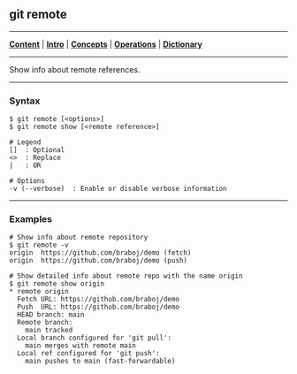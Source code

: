 ## git remote
________________________________________________________________________________
[**Content**](../../README.md) |
[**Intro**](../../01-Introduction/introduction.md) |
[**Concepts**](../../02-Concepts/concepts.md) |
[**Operations**](../../03-Operations/operations.md) |
[**Dictionary**](../../04-Appendix/dictionary.md)
________________________________________________________________________________

Show info about remote references.

-------------------------------------------------------------------------------
### Syntax
```
$ git remote [<options>]
$ git remote show [<remote reference>]

# Legend
[]  : Optional
<>  : Replace
|   : OR
  
# Options
-v (--verbose)  : Enable or disable verbose information
```


-------------------------------------------------------------------------------
### Examples
```shell
# Show info about remote repository
$ git remote -v
origin  https://github.com/braboj/demo (fetch)
origin  https://github.com/braboj/demo (push)

# Show detailed info about remote repo with the name origin
$ git remote show origin  
* remote origin
  Fetch URL: https://github.com/braboj/demo
  Push  URL: https://github.com/braboj/demo
  HEAD branch: main
  Remote branch:
    main tracked
  Local branch configured for 'git pull':
    main merges with remote main
  Local ref configured for 'git push':
    main pushes to main (fast-forwardable)
```
